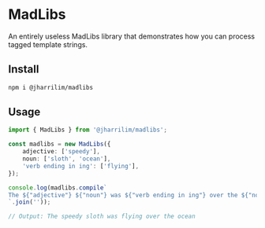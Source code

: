 # MadLibs

An entirely useless MadLibs library that demonstrates how you can process tagged template strings.

## Install

```sh
npm i @jharrilim/madlibs
```

## Usage

```ts
import { MadLibs } from '@jharrilim/madlibs';

const madlibs = new MadLibs({
    adjective: ['speedy'],
    noun: ['sloth', 'ocean'],
    'verb ending in ing': ['flying'],
});

console.log(madlibs.compile`
The ${"adjective"} ${"noun"} was ${"verb ending in ing"} over the ${"noun"}
`.join(''));

// Output: The speedy sloth was flying over the ocean
```
